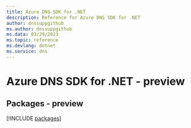 ```yaml
---
title: Azure DNS SDK for .NET
description: Reference for Azure DNS SDK for .NET
author: dnssuppgithub
ms.author: dnssuppgithub
ms.data: 03/29/2023
ms.topic: reference
ms.devlang: dotnet
ms.service: dns
---
```

# Azure DNS SDK for .NET - preview
## Packages - preview
[!INCLUDE [packages](dns-index.md)]